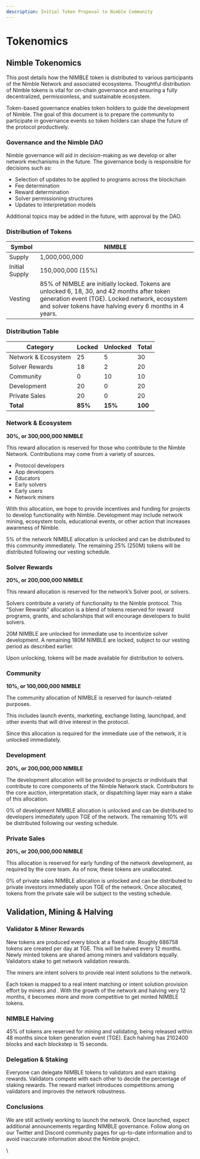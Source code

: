 ```yaml
---
description: Initial Token Proposal to Nimble Community
---
```


# Tokenomics

## Nimble Tokenomics

This post details how the NIMBLE token is distributed to various participants of the Nimble Network and associated ecosystems. Thoughtful distribution of Nimble tokens is vital for on-chain governance and ensuring a fully decentralized, permissionless, and sustainable ecosystem.

Token-based governance enables token holders to guide the development of Nimble. The goal of this document is to prepare the community to participate in governance events so token holders can shape the future of the protocol productively.

### Governance and the Nimble DAO

Nimble governance will aid in decision-making as we develop or alter network mechanisms in the future. The governance body is responsible for decisions such as:

* Selection of updates to be applied to programs across the blockchain
* Fee determination
* Reward determination
* Solver permissioning structures
* Updates to interpretation models

Additional topics may be added in the future, with approval by the DAO.

### Distribution of Tokens

| Symbol         | NIMBLE                                                                                                                                                                                                   |
| -------------- | -------------------------------------------------------------------------------------------------------------------------------------------------------------------------------------------------------- |
| Supply         | 1,000,000,000                                                                                                                                                                                            |
| Initial Supply | 150,000,000 (15%)                                                                                                                                                                                        |
| Vesting        | 85% of NIMBLE are initially locked. Tokens are unlocked 6, 18, 30, and 42 months after token generation event (TGE). Locked network, ecosystem and solver tokens have halving every 6 months in 4 years. |

### Distribution Table

| Category            | Locked  | Unlocked | Total   |
| ------------------- | ------- | -------- | ------- |
| Network & Ecosystem | 25      | 5        | 30      |
| Solver Rewards      | 18      | 2        | 20      |
| Community           | 0       | 10       | 10      |
| Development         | 20      | 0        | 20      |
| Private Sales       | 20      | 0        | 20      |
| **Total**           | **85%** | **15%**  | **100** |

### Network & Ecosystem

**30%, or 300,000,000 NIMBLE**

This reward allocation is reserved for those who contribute to the Nimble Network. Contributions may come from a variety of sources.

* Protocol developers
* App developers
* Educators
* Early solvers
* Early users
* Network miners

With this allocation, we hope to provide incentives and funding for projects to develop functionality with Nimble. Development may include network mining, ecosystem tools, educational events, or other action that increases awareness of Nimble.

5% of the network NIMBLE allocation is unlocked and can be distributed to this community immediately. The remaining 25% (250M) tokens will be distributed following our vesting schedule.

### Solver Rewards

**20%, or 200,000,000 NIMBLE**

This reward allocation is reserved for the network’s Solver pool, or solvers.

Solvers contribute a variety of functionality to the Nimble protocol. This “Solver Rewards” allocation is a blend of tokens reserved for reward programs, grants, and scholarships that will encourage developers to build solvers.

20M NIMBLE are unlocked for immediate use to incentivize solver development. A remaining 180M NIMBLE are locked, subject to our vesting period as described earlier.

Upon unlocking, tokens will be made available for distribution to solvers.

### Community

**10%, or 100,000,000 NIMBLE**

The community allocation of NIMBLE is reserved for launch-related purposes.&#x20;

This includes launch events, marketing, exchange listing, launchpad, and other events that will drive interest in the protocol.

Since this allocation is required for the immediate use of the network, it is unlocked immediately.

### Development

**20%, or 200,000,000 NIMBLE**

The development allocation will be provided to projects or individuals that contribute to core components of the Nimble Network stack. Contributors to the core auction, interpretation stack, or dispatching layer may earn a stake of this allocation.

0% of development NIMBLE allocation is unlocked and can be distributed to developers immediately upon TGE of the network. The remaining 10% will be distributed following our vesting schedule.

### Private Sales

**20%, or 200,000,000 NIMBLE**

This allocation is reserved for early funding of the network development, as required by the core team. As of now, these tokens are unallocated.

0% of private sales NIMBLE allocation is unlocked and can be distributed to private investors immediately upon TGE of the network. Once allocated, tokens from the private sale will be subject to the vesting schedule.

## Validation, Mining & Halving

### Validator & Miner Rewards

New tokens are produced every block at a fixed rate. Roughly 686758 tokens are created per day at TGE. This will be halved every 12 months. Newly minted tokens are shared among miners and validators equally. Validators stake to get network validation rewards.

The miners are intent solvers to provide real intent solutions to the network.

Each token is mapped to a real intent matching or intent solution provision effort by miners and . With the growth of the network and halving very 12 months, it becomes more and more competitive to get minted NIMBLE tokens.

### NIMBLE Halving

45% of tokens are reserved for mining and validating, being released within 48 months since token generation event (TGE). Each halving has 2102400 blocks and each blockstep is 15 seconds.

### Delegation & Staking

Everyone can delegate NIMBLE tokens to validators and earn staking rewards. Validators compete with each other to decide the percentage of staking rewards. The reward market introduces competitions among validators and improves the network robustness.

### Conclusions

We are still actively working to launch the network. Once launched, expect additional announcements regarding NIMBLE governance. Follow along on our Twitter and Discord community pages for up-to-date information and to avoid inaccurate information about the Nimble project.

\
